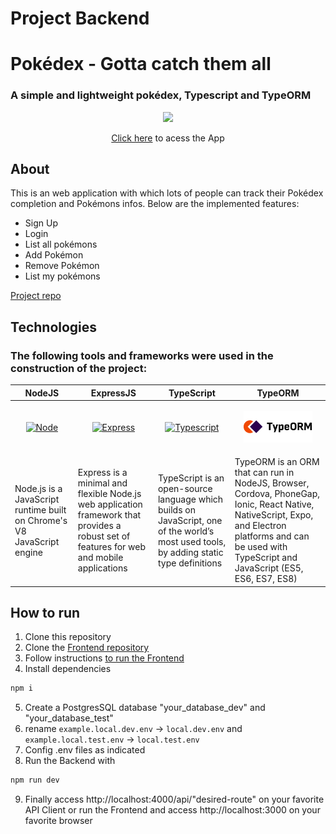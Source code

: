 # Project Backend
# Pokédex - Gotta catch them all
### A simple and lightweight pokédex, Typescript and TypeORM

<p align="center">
  <img src="https://github.com/RafaelBahiense/Pokedex/blob/main/assets/project.gif">
</p>

<p align="center">
   <a href="https://pokedex-nine-henna.vercel.app/">Click here</a> to acess the App
</p>

## About

This is an web application with which lots of people can track their Pokédex completion and Pokémons infos. Below are the implemented features:

- Sign Up
- Login
- List all pokémons
- Add Pokémon
- Remove Pokémon
- List my pokémons

[Project repo]


## Technologies


### The following tools and frameworks were used in the construction of the project:
|NodeJS|ExpressJS|TypeScript|TypeORM|
|-|-|-|-|
|[<p align="center"><img alt="Node" width="70px" src="https://cdn.worldvectorlogo.com/logos/nodejs-icon.svg" /></p>][node]|[<p align="center"><img alt="Express" width="120px" src="https://cdn.worldvectorlogo.com/logos/express-109.svg" /></p>][express]|[<p align="center"><img alt="Typescript" width="60px" src="https://static.cdnlogo.com/logos/t/96/typescript.svg" /></p>][typescript]|[<p align="center"><img alt="TypeOrm" width="110px" src="https://raw.githubusercontent.com/typeorm/typeorm/master/resources/logo_big.png" /></p>][typeorm]|
|Node.js is a JavaScript runtime built on Chrome's V8 JavaScript engine|Express is a minimal and flexible Node.js web application framework that provides a robust set of features for web and mobile applications|TypeScript is an open-source language which builds on JavaScript, one of the world’s most used tools, by adding static type definitions|TypeORM is an ORM that can run in NodeJS, Browser, Cordova, PhoneGap, Ionic, React Native, NativeScript, Expo, and Electron platforms and can be used with TypeScript and JavaScript (ES5, ES6, ES7, ES8)|


[html]: https://www.w3schools.com/html/
[css]: https://www.w3schools.com/css/
[es6]: https://262.ecma-international.org/6.0/
[react]: https://reactjs.org/
[node]: https://nodejs.org/en/
[express]: https://expressjs.com/
[typescript]: https://www.typescriptlang.org/
[typeorm]: https://typeorm.io/
[Project repo]: https://github.com/RafaelBahiense/Pokedex"


## How to run

1. Clone this repository
2. Clone the [Frontend repository]
3. Follow instructions [to run the Frontend]
4. Install dependencies
```bash
npm i
```
5. Create a PostgresSQL database "your_database_dev" and "your_database_test"
6. rename `example.local.dev.env` -> `local.dev.env` and `example.local.test.env` -> `local.test.env`
7. Config .env files as indicated
8. Run the Backend with
```bash
npm run dev
```
9. Finally access http://localhost:4000/api/"desired-route" on your favorite API Client 
or run the Frontend and access http://localhost:3000 on your favorite browser

[Frontend repository]: https://github.com/RafaelBahiense/Pokedex-Frontend
[to run the Frontend]: https://github.com/RafaelBahiense/Pokedex-Frontend#how-to-run
